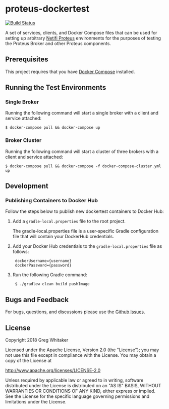 # proteus-dockertest
[![Build Status](https://travis-ci.org/gregwhitaker/proteus-dockertest.svg?branch=master)](https://travis-ci.org/gregwhitaker/proteus-dockertest)

A set of services, clients, and Docker Compose files that can be used for setting up arbitrary [Netifi Proteus](https://www.netifi.com) 
environments for the purposes of testing the Proteus Broker and other Proteus components.

## Prerequisites
This project requires that you have [Docker Compose](https://docs.docker.com/compose/) installed.

## Running the Test Environments
### Single Broker
Running the following command will start a single broker with a client and service attached:

    $ docker-compose pull && docker-compose up

### Broker Cluster
Running the following command will start a cluster of three brokers with a client and service attached:

    $ docker-compose pull && docker-compose -f docker-compose-cluster.yml up

## Development
### Publishing Containers to Docker Hub
Follow the steps below to publish new dockertest containers to Docker Hub:

1. Add a `gradle-local.properties` file to the root project.

    The gradle-local.properties file is a user-specific Gradle configuration file
    that will contain your DockerHub credentials.
    
2. Add your Docker Hub credentials to the `gradle-local.properties` file as follows:

        dockerUsername={username}
        dockerPassword={password}
        
3. Run the following Gradle command:

        $ ./gradlew clean build pushImage

## Bugs and Feedback
For bugs, questions, and discussions please use the [Github Issues](https://github.com/gregwhitaker/proteus-dockertest/issues).

## License
Copyright 2018 Greg Whitaker

Licensed under the Apache License, Version 2.0 (the "License");
you may not use this file except in compliance with the License.
You may obtain a copy of the License at

   http://www.apache.org/licenses/LICENSE-2.0

Unless required by applicable law or agreed to in writing, software
distributed under the License is distributed on an "AS IS" BASIS,
WITHOUT WARRANTIES OR CONDITIONS OF ANY KIND, either express or implied.
See the License for the specific language governing permissions and
limitations under the License.